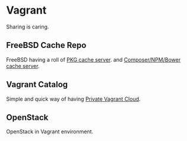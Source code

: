 # Vagrant

Sharing is caring. 

## FreeBSD Cache Repo

FreeBSD having a roll of [PKG cache server](http://blog.redondo.si/blog/2015/05/25/freebsd-pkg-cache-server/).
and [Composer/NPM/Bower cache server](http://blog.redondo.si/blog/2015/05/25/composer-slash-npm-slash-bower-cache-server/).

## Vagrant Catalog

Simple and quick way of having [Private Vagrant Cloud](http://blog.redondo.si/blog/2015/08/13/private-vagrant-cloud/).

## OpenStack

OpenStack in Vagrant environment.
